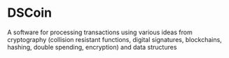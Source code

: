 # DSCoin
A software for processing transactions using various ideas from cryptography (collision resistant functions, digital signatures, blockchains, hashing, double spending, encryption) and data structures
